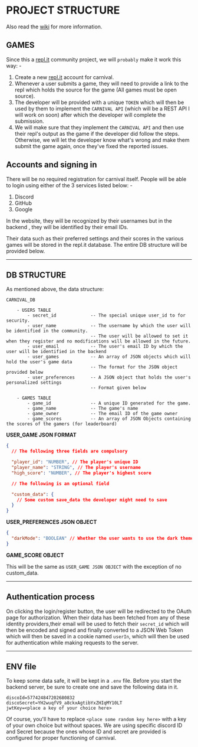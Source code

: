 # PROJECT STRUCTURE


Also read the [wiki](https://github.com/repl-it-discord/carnival/wiki) for more information.

## GAMES

Since this a [repl.it](https://repl.it) community project, we will `probably` make it work this way: -

1. Create a new [repl.it](https://repl.it) account for carnival.
2. Whenever a user submits a game, they will need to provide a link to the repl which holds the source for the game (All games must be open source).
3. The developer will be provided with a unique `TOKEN` which will then be used by them to implement the `CARNIVAL API` (which will be a REST API I will work on soon) after which the developer will complete the submission.
4. We will make sure that they implement the `CARNIVAL API` and then use their repl's output as the game if the developer did follow the steps. Otherwise, we will let the developer know what's wrong and make them submit the game again, once they've fixed the reported issues.

## Accounts and signing in

There will be no required registration for carnival itself. People will be able to login using either of the 3 services listed below: -

1. Discord
2. GitHub
3. Google

In the website, they will be recognized by their usernames but in the backend  , they will be identified by their email IDs.

Their data such as their preferred settings and their scores in the various games will be stored in the repl.it database. The entire DB structure will be provided below.

---

## DB STRUCTURE

As  mentioned above, the data structure:

```
CARNIVAL_DB

    - USERS TABLE
        - secret_id             -- The special unique user_id to for security.
        - user_name             -- The username by which the user will be identified in the community.
                                -- The user will be allowed to set it when they register and no modifications will be allowed in the future.
        - user_email            -- The user's email ID by which the user will be identified in the backend
        - user_games            -- An array of JSON objects which will hold the user's game data
                                -- The format for the JSON object provided below
        - user_preferences      -- A JSON object that holds the user's personalized settings
                                -- Format given below

    - GAMES TABLE
        - game_id               -- A unique ID generated for the game.
        - game_name             -- The game's name
        - game_owner            -- The email ID of the game owner
        - game_scores           -- An array of JSON Objects containing the scores of the gamers (for leaderboard)
```

**USER_GAME JSON FORMAT**

```json
{
  // The following three fields are compulsory

  "player_id": "NUMBER", // The player's unique ID
  "player_name": "STRING", // The player's username
  "high_score": "NUMBER", // The player's highest score

  // The following is an optional field

  "custom_data": {
    // Some custom save_data the developer might need to save
  }
}
```

**USER_PREFERENCES JSON OBJECT**

```json
{
  "darkMode": "BOOLEAN" // Whether the user wants to use the dark theme or the light theme. (TRUE by default)
}
```

**GAME_SCORE OBJECT**

This will be the same as `USER_GAME JSON OBJECT` with the exception of no custom_data.

---

## Authentication process

On clicking the login/register button, the user will be redirected to the OAuth page for authorization.
When their data has been fetched from any of these identity providers,their email will be used to fetch their `secret_id` which will then be encoded and signed and finally converted to a JSON Web Token which will then be saved in a cookie named `userIn`,
which will then be used for authentication while making requests to the server.

---

## ENV file

To keep some data safe, it will be kept in a `.env` file. Before you start the backend server, be sure to create one and save the following data in it.

```
discoId=577424847202680832
discoSecret=YH2wuqfV9_a8ckxAgtibYxZHIqMY10LT
jwtKey=<place a key of your choice here>
```

Of course, you'll have to replace `<place some random key here>` with a key of your own choice but without spaces. We are using specific discord ID and Secret because the ones whose ID and secret are provided is configured for proper functioning of carnival.
